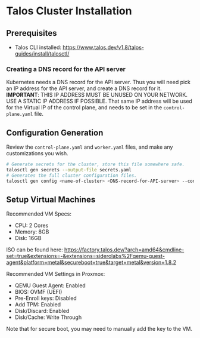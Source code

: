 # Talos Cluster Installation


## Prerequisites

- Talos CLI installed: https://www.talos.dev/v1.8/talos-guides/install/talosctl/

### Creating a DNS record for the API server

Kubernetes needs a DNS record for the API server.
Thus you will need pick an IP address for the API server, and create a DNS record for it.
**IMPORTANT**: THIS IP ADDRESS MUST BE UNUSED ON YOUR NETWORK. USE A STATIC IP ADDRESS IF POSSIBLE.
That same IP address will be used for the Virtual IP of the control plane, and needs to be set in the `control-plane.yaml` file.

## Configuration Generation

Review the `control-plane.yaml` and `worker.yaml` files, and make any customizations you wish.


```bash
# Generate secrets for the cluster, store this file somewhere safe.
talosctl gen secrets --output-file secrets.yaml
# Generates the full cluster configuration files.
talosctl gen config <name-of-cluster> <DNS-record-for-API-server> --config-patch-control-plane @talos/control-plane.yaml --config-patch-worker @talos/worker.yaml --with-secrets secrets.yaml --output tmp
```


## Setup Virtual Machines

Recommended VM Specs:

- CPU: 2 Cores
- Memory: 8GB
- Disk: 16GB

ISO can be found here: https://factory.talos.dev/?arch=amd64&cmdline-set=true&extensions=-&extensions=siderolabs%2Fqemu-guest-agent&platform=metal&secureboot=true&target=metal&version=1.8.2

Recommended VM Settings in Proxmox:

- QEMU Guest Agent: Enabled
- BIOS: OVMF (UEFI)
- Pre-Enroll keys: Disabled
- Add TPM: Enabled
- Disk/Discard: Enabled
- Disk/Cache: Write Through

Note that for secure boot, you may need to manually add the key to the VM.


